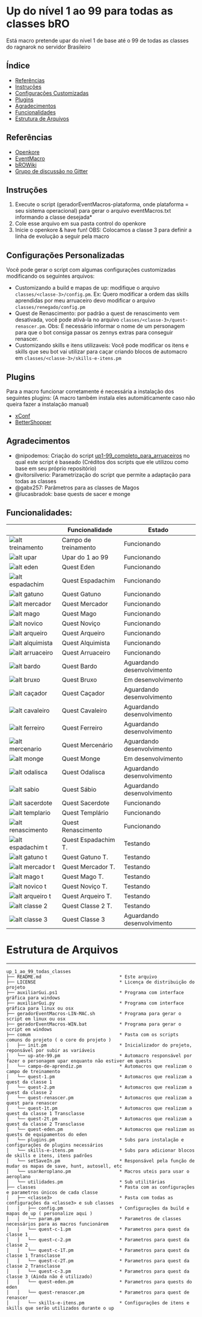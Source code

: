 # Up do nível 1 ao 99 para todas as classes bRO
Está macro pretende upar do nível 1 de base até o 99 de todas as classes do ragnarok no servidor Brasileiro

Índice
-----------------
- [Referências](#referências)
- [Instruções](#instruções)
- [Configurações Customizadas](#configurações-personalizadas)
- [Plugins](#plugins)
- [Agradecimentos](#agradecimentos)
- [Funcionalidades](#funcionalidades)
- [Estrutura de Arquivos](#estrutura-de-arquivos)


## Referências
- [Openkore](http://openkore.com/index.php/Main_Page)
- [EventMacro](http://openkore.com/index.php/EventMacro)
- [bROWiki](http://browiki.org/wiki/P%C3%A1gina_principal)
- [Grupo de discussão no Gitter](https://gitter.im/eventMacro-up-todas-as-classes/Lobby)

## Instruções
1. Execute o script (geradorEventMacros-plataforma, onde plataforma = seu sistema operacional) para gerar o arquivo eventMacros.txt informando a classe desejada*
2. Cole esse arquivo em sua pasta control do openkore
3. Inicie o openkore & have fun!
OBS: Colocamos a classe 3 para definir a linha de evolução a seguir pela macro

## Configurações Personalizadas
Você pode gerar o script com algumas configurações customizadas modificando os seguintes arquivos:
- Customizando a build e mapas de up: modifique o arquivo `classes/<classe-3>/config.pm`. Ex: Quero modificar a ordem das skills aprendidas por meu arruaceiro devo modificar o arquivo `classes/renegado/config.pm`
- Quest de Renascimento: por padrão a quest de renascimento vem desativada, você pode ativá-la no arquivo `classes/<classe-3>/quest-renascer.pm`. Obs: É necessário informar o nome de um personagem para que o bot consiga passar os zennys extras para conseguir renascer.
- Customizando skills e itens utilizaveis: Você pode modificar os itens e skills que seu bot vai utilizar para caçar criando blocos de automacro em `classes/<classe-3>/skills-e-itens.pm`

## Plugins
Para a macro funcionar corretamente é necessária a instalação dos seguintes plugins: (A macro também instala eles automáticamente caso não queira fazer a instalação manual)
- [xConf](https://github.com/OpenKore/openkore/tree/master/plugins/needs-review/xconf)
- [BetterShopper](https://github.com/Henrybk/Plugins/tree/master/BetterShopper)

## Agradecimentos
- @nipodemos: Criação do script [up1-99_completo_para_arruaceiros](https://github.com/Nipodemos/up1-99_completo_para_arrauceiros) no qual este script é baseado (Créditos dos scripts que ele utilizou como base em seu próprio repositório)
- @vitorsilverio: Parametrização do script que permite a adaptação para todas as classes
- @gabx257: Parâmetros para as classes de Magos
- @lucasbradok: base quests de sacer e monge
  

## Funcionalidades:
|| Funcionalidade | Estado |
|-|----------------|--------|
|![alt treinamento](http://browiki.org/images/9/97/Aprendizespartyicn.png)|Campo de treinamento|Funcionando|
|![alt upar](https://static.divine-pride.net/images/mobs/png/1002.png)|Upar do 1 ao 99|Funcionando|
|![alt eden](http://static.divine-pride.net/images/items/item/22508.png)|Quest Eden|Funcionando|
|![alt espadachim](http://browiki.org/images/7/77/Espadachinspartyicn.png)|Quest Espadachim|Funcionando|
|![alt gatuno](http://browiki.org/images/0/01/Gatunospartyicn.png)|Quest Gatuno|Funcionando|
|![alt mercador](http://browiki.org/images/c/c0/Mercadorespartyicn.png)|Quest Mercador|Funcionando|
|![alt mago](http://browiki.org/images/0/09/Magospartyicn.png)|Quest Mago|Funcionando|
|![alt novico](http://browiki.org/images/e/e3/Novi%C3%A7ospartyicn.png)|Quest Noviço|Funcionando|
|![alt arqueiro](http://browiki.org/images/5/53/Arqueirospartyicn.png)|Quest Arqueiro|Funcionando|
|![alt alquimista](http://browiki.org/images/1/11/Alquimistaspartyicn.png)|Quest Alquimista|Funcionando|
|![alt arruaceiro](http://browiki.org/images/4/4f/Arruaceirospartyicn.png)|Quest Arruaceiro|Funcionando|
|![alt bardo](http://browiki.org/images/5/5c/Bardospartyicn.png)|Quest Bardo|Aguardando desenvolvimento|
|![alt bruxo](http://browiki.org/images/f/fc/Bruxospartyicn.png)|Quest Bruxo|Em desenvolvimento|
|![alt caçador](http://browiki.org/images/2/21/Ca%C3%A7adorespartyicn.png)|Quest Caçador|Aguardando desenvolvimento|
|![alt cavaleiro](http://browiki.org/images/3/35/Cavaleirospartyicn.png)|Quest Cavaleiro|Aguardando desenvolvimento|
|![alt ferreiro](http://browiki.org/images/8/8d/Ferreirospartyicn.png)|Quest Ferreiro|Aguardando desenvolvimento|
|![alt mercenario](http://browiki.org/images/3/3f/Mercen%C3%A1riospartyicn.png)|Quest Mercenário|Aguardando desenvolvimento|
|![alt monge](http://browiki.org/images/0/02/Mongespartyicn.png)|Quest Monge|Em desenvolvimento|
|![alt odalisca](http://browiki.org/images/0/06/Odaliscaspartyicn.png)|Quest Odalisca|Aguardando desenvolvimento|
|![alt sabio](http://browiki.org/images/4/46/S%C3%A1biospartyicn.png)|Quest Sábio|Aguardando desenvolvimento|
|![alt sacerdote](http://browiki.org/images/1/1f/Sacerdotespartyicn.png)|Quest Sacerdote|Funcionando|
|![alt templario](http://browiki.org/images/8/8e/Templ%C3%A1riospartyicn.png)|Quest Templário|Funcionando|
|![alt renascimento](http://browiki.org/images/c/c7/Bt_quest.png)|Quest Renascimento|Funcionando|
|![alt espadachim t](http://browiki.org/images/7/77/Espadachinspartyicn.png)|Quest Espadachim T.|Testando|
|![alt gatuno t](http://browiki.org/images/0/01/Gatunospartyicn.png)|Quest Gatuno T.|Testando|
|![alt mercador t](http://browiki.org/images/c/c0/Mercadorespartyicn.png)|Quest Mercador T.|Testando|
|![alt mago t](http://browiki.org/images/0/09/Magospartyicn.png)|Quest Mago T.|Testando|
|![alt novico t](http://browiki.org/images/e/e3/Novi%C3%A7ospartyicn.png)|Quest Noviço T.|Testando|
|![alt arqueiro t](http://browiki.org/images/5/53/Arqueirospartyicn.png)|Quest Arqueiro T.|Testando|
|![alt classe 2](http://browiki.org/images/8/8f/Lordespartyicn.png)|Quest Classe 2 T.|Testando|
|![alt classe 3](http://browiki.org/images/7/7c/Cavaleiros_R%C3%BAnicospartyicn.png)|Quest Classe 3|Aguardando desenvolvimento|

# Estrutura de Arquivos
-----------------------
```
up_1_ao_99_todas_classes
├── README.md                             * Este arquivo
├── LICENSE                               * Licença de distribuição do projeto
├── auxiliarGui.ps1                       * Programa com interface gráfica para windows
├── auxiliarGui.py                        * Programa com interface gráfica para linux ou osx
├── geradorEventMacros-LIN-MAC.sh         * Programa para gerar o script em linux ou osx
├── geradorEventMacros-WIN.bat            * Programa para gerar o script em windows
├── comum                                 * Pasta com os scripts comuns do projeto ( o core do projeto )
│   ├── init.pm                           * Inicializador do projeto, reponsável por subir as variáveis
│   └── up-ate-99.pm                      * Automacro responsável por fazer o personagem upar enquanto não estiver em quests
│   └── campo-de-aprendiz.pm              * Automacros que realizam o campo de treinamento
│   └── quest-1.pm                        * Automacros que realizam a quest da classe 1
│   └── quest-2.pm                        * Automacros que realizam a quest da classe 2
│   └── quest-renascer.pm                 * Automacros que realizam a quest para renascer
│   └── quest-1t.pm                       * Automacros que realizam a quest da classe 1 Transclasse
│   └── quest-2t.pm                       * Automacros que realizam a quest da classe 2 Transclasse
│   └── quest-eden.pm                     * Automacros que realizam as quests de equipamentos do eden
│   └── plugins.pm                        * Subs para instalação e configurações de plugins necessários
│   └── skills-e-itens.pm                 * Subs para adicionar blocos de skills e itens, itens padrões
│   └── setSaveIn.pm                      * Responsável pela função de mudar os mapas de save, hunt, autosell, etc
│   └── usarAeroplano.pm                  * Macros uteis para usar o aeroplano
│   └── utilidades.pm                     * Sub utilitárias
├── classes                               * Pasta com as configurações e parametros únicos de cada classe
│   ├── <classe3>                         * Pasta com todas as configurações da <classe3> e sub classes         
│   │   ├── config.pm                     * Configurações da build e mapas de up ( personalize aqui )
│   │   └── param.pm                      * Parametros de classes necessários para as macros funcionárem
│   │   └── quest-c-1.pm                  * Parametros para quest da classe 1
│   │   └── quest-c-2.pm                  * Parametros para quest da classe 2
│   │   └── quest-c-1T.pm                 * Parametros para quest da classe 1 Transclasse
│   │   └── quest-c-2T.pm                 * Parametros para quest da classe 2 Transclasse
│   │   └── quest-c-3.pm                  * Parametros para quest da classe 3 (Ainda não é utilizado)
│   │   └── quest-eden.pm                 * Parametros para quests do eden
│   │   └── quest-renascer.pm             * Parametros para quest de renascer
│   │   └── skills-e-itens.pm             * Configurações de itens e skills que serão utilizados durante o up
```
